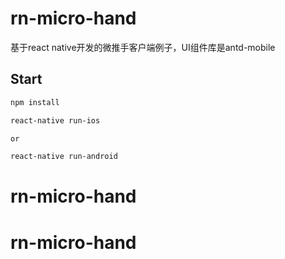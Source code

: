 # rn-micro-hand

基于react native开发的微推手客户端例子，UI组件库是antd-mobile

## Start

```bash
npm install

react-native run-ios 

or

react-native run-android
```
# rn-micro-hand
# rn-micro-hand
